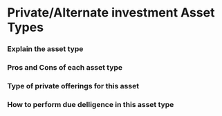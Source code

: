 
# Private/Alternate investment Asset Types

### Explain the asset type
### Pros and Cons of each asset type
### Type of private offerings for this asset
### How to perform due delligence in this asset type
